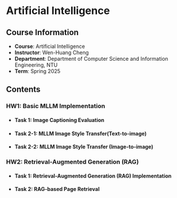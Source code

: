 # Artificial Intelligence

## Course Information
- **Course**: Artificial Intelligence
- **Instructor**: Wen-Huang Cheng
- **Department**: Department of Computer Science and Information Engineering, NTU
- **Term**: Spring 2025

## Contents

### HW1: Basic MLLM Implementation

- #### Task 1: Image Captioning Evaluation

- #### Task 2-1: MLLM Image Style Transfer(Text-to-image)

- #### Task 2-2: MLLM Image Style Transfer (Image-to-image)

### HW2: Retrieval-Augmented Generation (RAG)
- #### Task 1: Retrieval-Augmented Generation (RAG) Implementation

- #### Task 2: RAG-based Page Retrieval